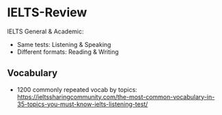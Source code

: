 # IELTS-Review
IELTS General & Academic:
- Same tests: Listening & Speaking
- Different formats: Reading & Writing 
## Vocabulary
- 1200 commonly repeated vocab by topics: https://ieltssharingcommunity.com/the-most-common-vocabulary-in-35-topics-you-must-know-ielts-listening-test/
